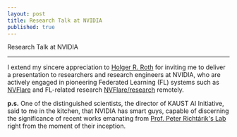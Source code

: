 ```yaml
---
layout: post
title: Research Talk at NVIDIA
published: true
---
```


Research Talk at NVIDIA

---

I extend my sincere appreciation to [Holger R. Roth](https://www.linkedin.com/in/holger-r-roth-b939a79/) for inviting me to deliver a presentation to researchers and research engineers at NVIDIA, 
who are actively engaged in pioneering Federated Learning (FL) systems such as [NVFlare](https://developer.nvidia.com/flare) and FL-related research [NVFlare/research](https://github.com/NVIDIA/NVFlare/tree/main/research) remotely.


**p.s.** One of the distinguished scientists, the director of KAUST AI Initiative, said to me in the kitchen, that NVIDIA has smart guys, capable of discerning the significance of recent works emanating from [Prof. Peter Richtárik's Lab](https://richtarik.org/) right from the moment of their inception.
